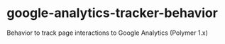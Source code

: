 # google-analytics-tracker-behavior
Behavior to track page interactions to Google Analytics (Polymer 1.x)
